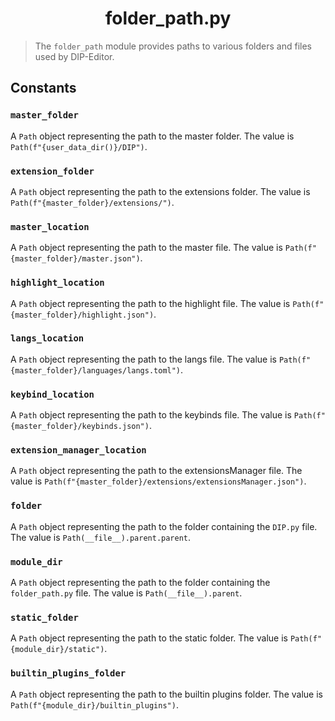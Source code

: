<h1 align="center">folder_path.py</h1>

> The `folder_path` module provides paths to various folders and files used by DIP-Editor.

## Constants

### `master_folder`

A `Path` object representing the path to the master folder. The value is `Path(f"{user_data_dir()}/DIP")`.

### `extension_folder`

A `Path` object representing the path to the extensions folder. The value is `Path(f"{master_folder}/extensions/")`.

### `master_location`

A `Path` object representing the path to the master file. The value is `Path(f"{master_folder}/master.json")`.

### `highlight_location`

A `Path` object representing the path to the highlight file. The value is `Path(f"{master_folder}/highlight.json")`.

### `langs_location`

A `Path` object representing the path to the langs file. The value is `Path(f"{master_folder}/languages/langs.toml")`.

### `keybind_location`

A `Path` object representing the path to the keybinds file. The value is `Path(f"{master_folder}/keybinds.json")`.

### `extension_manager_location`

A `Path` object representing the path to the extensionsManager file. The value is `Path(f"{master_folder}/extensions/extensionsManager.json")`.

### `folder`

A `Path` object representing the path to the folder containing the `DIP.py` file. The value is `Path(__file__).parent.parent`.

### `module_dir`

A `Path` object representing the path to the folder containing the `folder_path.py` file. The value is `Path(__file__).parent`.

### `static_folder`

A `Path` object representing the path to the static folder. The value is `Path(f"{module_dir}/static")`.

### `builtin_plugins_folder`

A `Path` object representing the path to the builtin plugins folder. The value is `Path(f"{module_dir}/builtin_plugins")`.